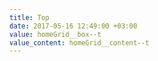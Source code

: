 ```yaml
---
title: Top
date: 2017-05-16 12:49:00 +03:00
value: homeGrid__box--t
value_content: homeGrid__content--t
---
```



